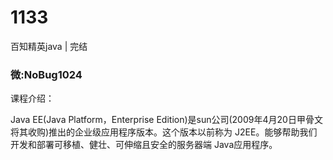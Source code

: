 # 1133
百知精英java | 完结
### 微:NoBug1024 


课程介绍：

Java EE(Java Platform，Enterprise Edition)是sun公司(2009年4月20日甲骨文将其收购)推出的企业级应用程序版本。这个版本以前称为 J2EE。能够帮助我们开发和部署可移植、健壮、可伸缩且安全的服务器端 Java应用程序。
